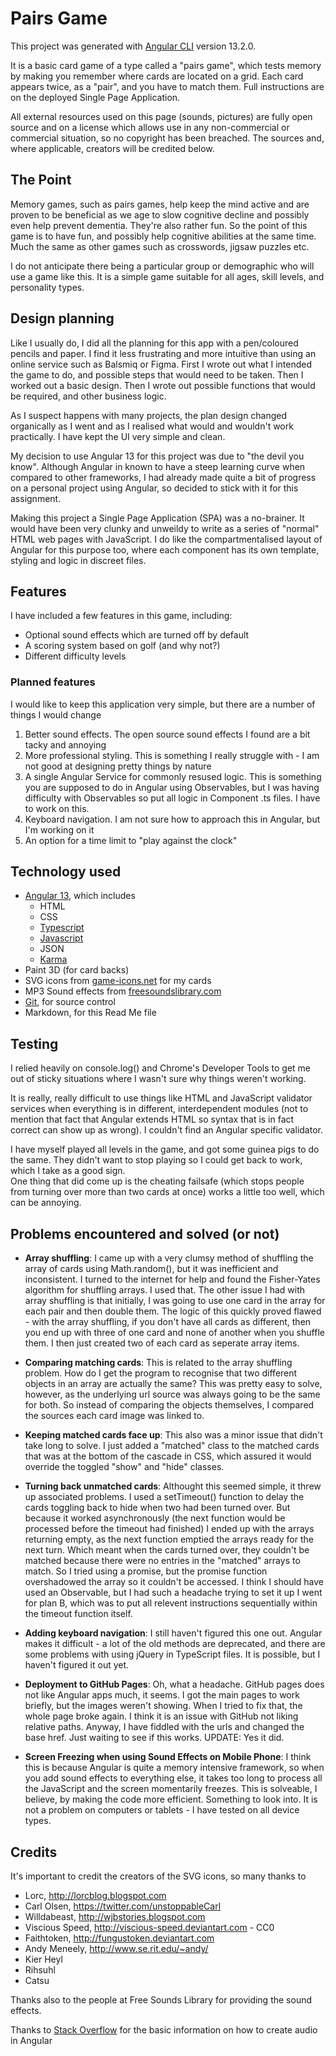 # Pairs Game

This project was generated with [Angular CLI](https://github.com/angular/angular-cli) version 13.2.0.

It is a basic card game of a type called a "pairs game", which tests memory by making you remember where cards are located on a grid. Each card appears twice, as a "pair", and you have to match them. Full instructions are on the deployed Single Page Application.

All external resources used on this page (sounds, pictures) are fully open source and on a license which allows use in any non-commercial or commercial situation, so no copyright has been breached. The sources and, where applicable, creators will be credited below.



## The Point

Memory games, such as pairs games, help keep the mind active and are proven to be beneficial as we age to slow cognitive decline and possibly even help prevent dementia. They're also rather fun.  So the point of this game is to have fun, and possibly help cognitive abilities at the same time. Much the same as other games such as crosswords, jigsaw puzzles etc. 

I do not anticipate there being a particular group or demographic who will use a game like this. It is a simple game suitable for all ages, skill levels, and personality types.



## Design planning

Like I usually do, I did all the planning for this app with a pen/coloured pencils and paper. I find it less frustrating and more intuitive than using an online service such as Balsmiq or Figma. First I wrote out what I intended the game to do, and possible steps that would need to be taken. Then I worked out a basic design. Then I wrote out possible functions that would be required, and other business logic.

As I suspect happens with many projects, the plan design changed organically as I went and as I realised what would and wouldn't work practically. I have kept the UI very simple and clean.

My decision to use Angular 13 for this project was due to "the devil you know". Although Angular in known to have a steep learning curve when compared to other frameworks, I had already made quite a bit of progress on a personal project using Angular, so decided to stick with it for this assignment.

Making this project a Single Page Application (SPA) was a no-brainer. It would have been very clunky and unweildy to write as a series of "normal" HTML web pages with JavaScript. I do like the compartmentalised layout of Angular for this purpose too, where each component has its own template, styling and logic in discreet files.



## Features

I have included a few features in this game, including:

- Optional sound effects which are turned off by default
- A scoring system based on golf (and why not?)
- Different difficulty levels




### Planned features

I would like to keep this application very simple, but there are a number of things I would change

1. Better sound effects. The open source sound effects I found are a bit tacky and annoying
2. More professional styling. This is something I really struggle with - I am not good at designing pretty things by nature
3. A single Angular Service for commonly resused logic. This is something you are supposed to do in Angular using Observables, but I was having difficulty with Observables so put all logic in Component .ts files. I have to work on this.
4. Keyboard navigation. I am not sure how to approach this in Angular, but I'm working on it
5. An option for a time limit to "play against the clock"



## Technology used

- [Angular 13](https://angular.io/), which includes
    - HTML
    - CSS
    - [Typescript](https://www.typescriptlang.org/)
    - [Javascript](https://www.javascript.com/)
    - JSON
    - [Karma](https://www.npmjs.com/package/karma)
- Paint 3D (for card backs)
- SVG icons from [game-icons.net](https://game-icons.net/) for my cards
- MP3 Sound effects from [freesoundslibrary.com](https://www.freesoundslibrary.com/)
- [Git](https://github.com/), for source control
- Markdown, for this Read Me file



## Testing

I relied heavily on console.log() and Chrome's Developer Tools to get me out of sticky situations where I wasn't sure why things weren't working. 

It is really, really difficult to use things like HTML and JavaScript validator services when everything is in different, interdependent modules (not to mention that fact that Angular extends HTML so syntax that is in fact correct can show up as wrong). I couldn't find an Angular specific validator.

I have myself played all levels in the game, and got some guinea pigs to do the same. They didn't want to stop playing so I could get back to work, which I take as a good sign. <br>
One thing that did come up is the cheating failsafe (which stops people from turning over more than two cards at once) works a little too well, which can be annoying.


## Problems encountered and solved (or not)

- **Array shuffling**:  I came up with a very clumsy method of shuffling the array of cards using Math.random(), but it was inefficient and inconsistent. I turned to the internet for help and found the Fisher-Yates algorithm for shuffling arrays. I used that. The other issue I had with array shuffling is that initially, I was going to use one card in the array for each pair and then double them. The logic of this quickly proved flawed - with the array shuffling, if you don't have all cards as different, then you end up with three of one card and none of another when you shuffle them. I then just created two of each card as seperate array items.

- **Comparing matching cards**:  This is related to the array shuffling problem. How do I get the program to recognise that two different objects in an array are actually the same? This was pretty easy to solve, however, as the underlying url source was always going to be the same for both. So instead of comparing the objects themselves, I compared the sources each card image was linked to.

- **Keeping matched cards face up**:  This also was a minor issue that didn't take long to solve. I just added a "matched" class to the matched cards that was at the bottom of the cascade in CSS, which assured it would override the toggled "show" and "hide" classes.

- **Turning back unmatched cards**:  Althought this seemed simple, it threw up associated problems. I used a setTimeout() function to delay the cards toggling back to hide when two had been turned over. But because it worked asynchronously (the next function would be processed before the timeout had finished) I ended up with the arrays returning empty, as the next function emptied the arrays ready for the next turn. Which meant when the cards turned over, they couldn't be matched because there were no entries in the "matched" arrays to match. So I tried using a promise, but the promise function overshadowed the array so it couldn't be accessed. I think I should have used an Observable, but I had such a headache trying to set it up I went for plan B, which was to put all relevent instructions sequentially within the timeout function itself.

- **Adding keyboard navigation**:  I still haven't figured this one out. Angular makes it difficult - a lot of the old methods are deprecated, and there are some problems with using jQuery in TypeScript files. It is possible, but I haven't figured it out yet.

- **Deployment to GitHub Pages**: Oh, what a headache. GitHub pages does not like Angular apps much, it seems. I got the main pages to work briefly, but the images weren't showing. When I tried to fix that, the whole page broke again. I think
it is an issue with GitHub not liking relative paths. Anyway, I have fiddled with the urls and changed the base href. Just
waiting to see if this works.
UPDATE: Yes it did.

- **Screen Freezing when using Sound Effects on Mobile Phone**: I think this is because Angular is quite a memory intensive framework, so when you add sound effects to everything else, it takes too long to process all the JavaScript and the screen
momentarily freezes. This is solveable, I believe, by making the code more efficient. Something to look into. It is not a problem on computers or tablets - I have tested on all device types.

## Credits

It's important to credit the creators of the SVG icons, so many thanks to 
- Lorc, http://lorcblog.blogspot.com
- Carl Olsen, https://twitter.com/unstoppableCarl
- Willdabeast, http://wjbstories.blogspot.com
- Viscious Speed, http://viscious-speed.deviantart.com - CC0
- Faithtoken, http://fungustoken.deviantart.com
- Andy Meneely, http://www.se.rit.edu/~andy/
- Kier Heyl
- Rihsuhl
- Catsu 

Thanks also to the people at Free Sounds Library for providing the sound effects.

Thanks to [Stack Overflow](https://stackoverflow.com/) for the basic information on how to create audio in Angular
